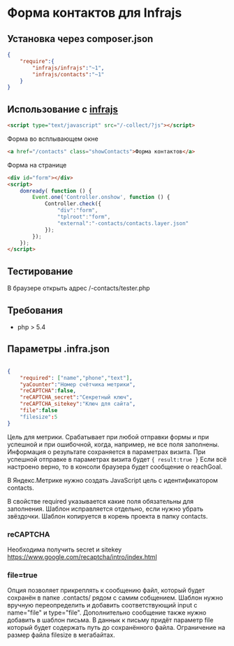 # Форма контактов для Infrajs

## Установка через composer.json

```json
{
	"require":{
		"infrajs/infrajs":"~1",
		"infrajs/contacts":"~1"
	}
}
```

## Использование с [infrajs](https://github.com/infrajs/infrajs)
```html
<script type="text/javascript" src="/-collect/?js"></script>
```

Форма во всплывающем окне

```html
<a href="/contacts" class="showContacts">Форма контактов</a>
```

Форма на странице

```html
<div id="form"></div>
<script>
	domready( function () {
		Event.one('Controller.onshow', function () {
			Controller.check({
				"div":"form",
				"tplroot":"form",
				"external":"-contacts/contacts.layer.json"
			});
		});
	});
</script>
```

## Тестирование

В браузере открыть адрес /-contacts/tester.php

## Требования

- php > 5.4

## Параметры .infra.json

```json

{
	"required": ["name","phone","text"],
	"yaCounter":"Номер счётчика метрики",
	"reCAPTCHA":false,
	"reCAPTCHA_secret":"Секретный ключ",
	"reCAPTCHA_sitekey":"Ключ для сайта",
	"file":false
	"filesize":5
}
```
Цель для метрики. Срабатывает при любой отправки формы и при успешной и при ошибочной, когда, например, не все поля заполнены. Информация о результате сохраняется в параметрах визита. При успешной отправке в параметрах визита будет ```{ result:true }```
Если всё настроено верно, то в консоли браузера будет сообщение о reachGoal.

В Яндекс.Метрике нужно создать JavaScript цель с идентификатором contacts.

В свойстве required указывается какие поля обязательны для заполнения. Шаблон исправляется отдельно, если нужно убрать звёздочки. Шаблон копируется в корень проекта в папку contacts.

### reCAPTCHA
Необходима получить secret и sitekey https://www.google.com/recaptcha/intro/index.html

### file=true
Опция позволяет прикреплять к сообщению файл, который будет сохранён в папке .contacts/ рядом с самим собщением.
Шаблон нужно вручную переопределить и добавить соответствующий input с name="file" и type="file". Дополнительно сообщение также нужно добавить в шаблон письма. В даннык к письму придёт параметр file который будет содержать путь до сохранённого файла. Ограничение на размер файла filesize в мегабайтах.